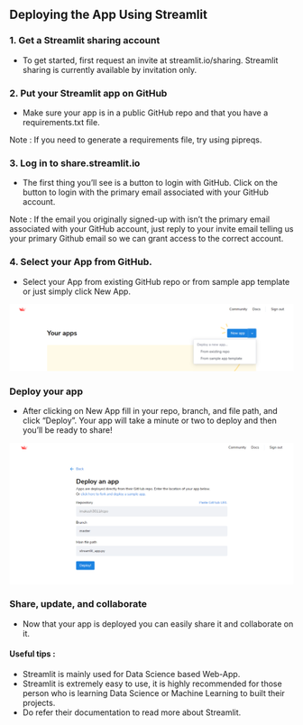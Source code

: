 ## Deploying the App Using Streamlit

### 1. Get a Streamlit sharing account
- To get started, first request an invite at streamlit.io/sharing. Streamlit sharing is currently available by invitation only.

### 2. Put your Streamlit app on GitHub
- Make sure your app is in a public GitHub repo and that you have a requirements.txt file.

Note : If you need to generate a requirements file, try using pipreqs.

### 3. Log in to share.streamlit.io
- The first thing you’ll see is a button to login with GitHub. Click on the button to login with the primary email associated with your GitHub account.

Note : If the email you originally signed-up with isn’t the primary email associated with your GitHub account, just reply to your invite email telling us your primary Github email so we can grant access to the correct account.

### 4. Select your App from GitHub.
- Select your App from existing GitHub repo or from sample app template or just simply click New App.

<p align="center">
    <img src="./StreamlitNewAppOption.png" alt="New App">
  </a>
</p>

### Deploy your app
- After clicking on New App fill in your repo, branch, and file path, and click “Deploy”. Your app will take a minute or two to deploy and then you’ll be ready to share!

<p align="center">
    <img src="./StreamlitDeploy.png" alt="Deploy App">
  </a>
</p>

### Share, update, and collaborate
- Now that your app is deployed you can easily share it and collaborate on it.

#### Useful tips : 
- Streamlit is mainly used for Data Science based Web-App.
- Streamlit is extremely easy to use, it is highly recommended for those person who is learning Data Science or Machine Learning to built their projects.
- Do refer their documentation to read more about Streamlit.